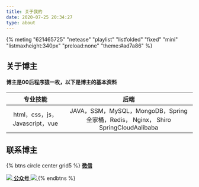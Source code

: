 ```yaml
---
title: 关于我的
date: 2020-07-25 20:34:27
type: about
---
```


{% meting "621465725" "netease" "playlist" "listfolded" "fixed" "mini" "listmaxheight:340px" "preload:none" "theme:#ad7a86" %}

## 关于博主

#### 博主是00后程序猿一枚，以下是博主的基本资料

|            专业技能             |                    后端                    |
| :-------------------------: | :--------------------------------------: |
| html，css，js， Javascript，vue | JAVA，SSM，MySQL，MongoDB，Spring全家桶，Redis， Nginx， Shiro SpringCloudAalibaba |

## 联系博主

{% btns circle center grid5 %}
<a href=''>
  <i class="fa fa-apple"></i>
  <b>微信</b>

  <img src='https://lu-jia-chen.oss-cn-beijing.aliyuncs.com/lujiachen/%E5%8D%9A%E4%B8%BB%E5%BE%AE%E4%BF%A1.png'>

</a>

<a href=''>
  <i class="fa fa-apple"></i>
  <b>公众号</b>
  <img src='https://lu-jia-chen.oss-cn-beijing.aliyuncs.com/lujiachen/%E5%BE%AE%E4%BF%A1%E5%85%AC%E4%BC%97%E5%8F%B7%E4%BA%8C%E7%BB%B4%E7%A0%81.jpg'>
</a>{% endbtns %}